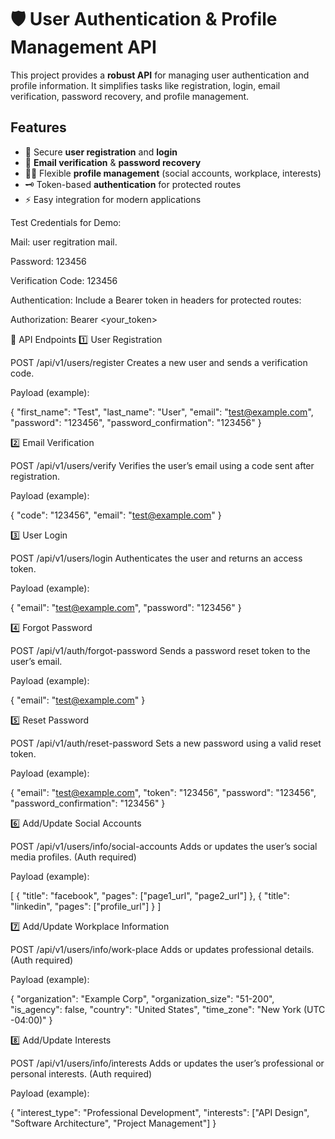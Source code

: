 # 🛡️ User Authentication & Profile Management API

This project provides a **robust API** for managing user authentication and profile information. It simplifies tasks like registration, login, email verification, password recovery, and profile management.



## Features

- 🔐 Secure **user registration** and **login**  
- 📧 **Email verification** & **password recovery**  
- 🧑‍💼 Flexible **profile management** (social accounts, workplace, interests)  
- 🗝️ Token-based **authentication** for protected routes  
- ⚡ Easy integration for modern applications  


Test Credentials for Demo:

Mail: user regitration mail.

Password: 123456

Verification Code: 123456

Authentication:
Include a Bearer token in headers for protected routes:

Authorization: Bearer <your_token>

📝 API Endpoints
1️⃣ User Registration

POST /api/v1/users/register
Creates a new user and sends a verification code.

Payload (example):

{
  "first_name": "Test",
  "last_name": "User",
  "email": "test@example.com",
  "password": "123456",
  "password_confirmation": "123456"
}

2️⃣ Email Verification

POST /api/v1/users/verify
Verifies the user’s email using a code sent after registration.

Payload (example):

{
  "code": "123456",
  "email": "test@example.com"
}

3️⃣ User Login

POST /api/v1/users/login
Authenticates the user and returns an access token.

Payload (example):

{
  "email": "test@example.com",
  "password": "123456"
}

4️⃣ Forgot Password

POST /api/v1/auth/forgot-password
Sends a password reset token to the user’s email.

Payload (example):

{
  "email": "test@example.com"
}

5️⃣ Reset Password

POST /api/v1/auth/reset-password
Sets a new password using a valid reset token.

Payload (example):

{
  "email": "test@example.com",
  "token": "123456",
  "password": "123456",
  "password_confirmation": "123456"
}

6️⃣ Add/Update Social Accounts

POST /api/v1/users/info/social-accounts
Adds or updates the user’s social media profiles. (Auth required)

Payload (example):

[
  { "title": "facebook", "pages": ["page1_url", "page2_url"] },
  { "title": "linkedin", "pages": ["profile_url"] }
]

7️⃣ Add/Update Workplace Information

POST /api/v1/users/info/work-place
Adds or updates professional details. (Auth required)

Payload (example):

{
  "organization": "Example Corp",
  "organization_size": "51-200",
  "is_agency": false,
  "country": "United States",
  "time_zone": "New York (UTC -04:00)"
}

8️⃣ Add/Update Interests

POST /api/v1/users/info/interests
Adds or updates the user’s professional or personal interests. (Auth required)

Payload (example):

{
  "interest_type": "Professional Development",
  "interests": ["API Design", "Software Architecture", "Project Management"]
}
